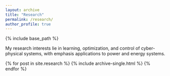 ```yaml
---
layout: archive
title: "Research"
permalink: /research/
author_profile: true
---
```

{% include base_path %}


My research interests lie in learning, optimization, and control of cyber-physical systems, with emphasis applications to power and energy systems.

{% for post in site.research %}
  {% include archive-single.html %}
{% endfor %}
